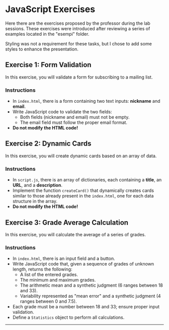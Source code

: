 # JavaScript Exercises

Here there are the exercises proposed by the professor during the lab sessions. These exercises were introduced after reviewing a series of examples located in the "esempi" folder. 

Styling was not a requirement for these tasks, but I chose to add some styles to enhance the presentation.

## Exercise 1: Form Validation

In this exercise, you will validate a form for subscribing to a mailing list.

### Instructions

- In `index.html`, there is a form containing two text inputs: **nickname** and **email**.
- Write JavaScript code to validate the two fields:
  - Both fields (nickname and email) must not be empty.
  - The email field must follow the proper email format.
- **Do not modify the HTML code!**

## Exercise 2: Dynamic Cards

In this exercise, you will create dynamic cards based on an array of data.

### Instructions

- In `script.js`, there is an array of dictionaries, each containing a **title**, an **URL**, and a **description**.
- Implement the function `createCard()` that dynamically creates cards similar to those already present in the `index.html`, one for each data structure in the array.
- **Do not modify the HTML code!**

## Exercise 3: Grade Average Calculation

In this exercise, you will calculate the average of a series of grades.

### Instructions

- In `index.html`, there is an input field and a button.
- Write JavaScript code that, given a sequence of grades of unknown length, returns the following:
  - A list of the entered grades.
  - The minimum and maximum grades.
  - The arithmetic mean and a synthetic judgment (6 ranges between 18 and 33).
  - Variability represented as "mean error" and a synthetic judgment (4 ranges between 0 and 7.5).
- Each grade must be a number between 18 and 33; ensure proper input validation.
- Define a `Statistics` object to perform all calculations.

---


